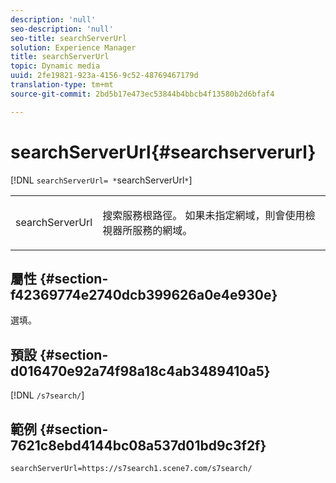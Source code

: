 ```yaml
---
description: 'null'
seo-description: 'null'
seo-title: searchServerUrl
solution: Experience Manager
title: searchServerUrl
topic: Dynamic media
uuid: 2fe19821-923a-4156-9c52-48769467179d
translation-type: tm+mt
source-git-commit: 2bd5b17e473ec53844b4bbcb4f13580b2d6bfaf4

---
```



# searchServerUrl{#searchserverurl}

[!DNL `searchServerUrl= *`searchServerUrl`*`]

<table id="table_9B98C97485DD4DEB8A6ECBCE8DF6B886"> 
 <tbody> 
  <tr> 
   <td colname="col1"> <p> <span class="codeph"><span class="varname"> searchServerUrl</span></span> </p> </td> 
   <td colname="col2"> <p> 搜索服務根路徑。 如果未指定網域，則會使用檢視器所服務的網域。 </p> </td> 
  </tr> 
 </tbody> 
</table>

## 屬性 {#section-f42369774e2740dcb399626a0e4e930e}

選填。

## 預設 {#section-d016470e92a74f98a18c4ab3489410a5}

[!DNL `/s7search/`]

## 範例 {#section-7621c8ebd4144bc08a537d01bd9c3f2f}

```
searchServerUrl=https://s7search1.scene7.com/s7search/
```
